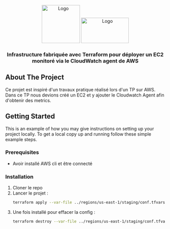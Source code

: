 <!-- PROJECT LOGO -->
<br />

<div align="center">
 <div>
   <img src="https://blog.stephane-robert.info/img/Terraform-logo-small.png" alt="Logo" width="120" height="120">
   <img src="https://www.theeggbrussels.com/wp-content/uploads/2018/05/logo-AWS-300x192.png" alt="Logo" width="150" height="80">
 </div>


  <h3 align="center">Infrastructure fabriquée avec Terraform pour déployer un EC2 monitoré via le CloudWatch agent de AWS
</h3>
</div>

<!-- ABOUT THE PROJECT -->
## About The Project

Ce projet est inspiré d'un travaux pratique réalisé lors d'un TP sur AWS.
Dans ce TP nous devions créé un EC2 et y ajouter le Cloudwatch Agent afin d'obtenir des metrics.

<!-- GETTING STARTED -->
## Getting Started

This is an example of how you may give instructions on setting up your project locally.
To get a local copy up and running follow these simple example steps.

### Prerequisites

* Avoir installé AWS cli et être connecté

### Installation

1. Cloner le repo
2. Lancer le projet :
   ```sh
   terraform apply --var-file ../regions/us-east-1/staging/conf.tfvars
   ```
3. Une fois installé pour effacer la config :
   ```sh
   terraform destroy --var-file ../regions/us-east-1/staging/conf.tfvars
   ```
